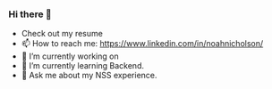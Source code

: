 ### Hi there 👋
- Check out my resume
- 📫 How to reach me: https://www.linkedin.com/in/noahnicholson/
- 🔭 I’m currently working on 
- 🌱 I’m currently learning Backend.  
- 💬 Ask me about my NSS experience.
  
<!--
**NoahNicholson/noahnicholson** is a ✨ _special_ ✨ repository because its `README.md` (this file) appears on your GitHub profile.

Here are some ideas to get you started:

- 🔭 I’m currently working on ...
- 🌱 I’m currently learning ...
- 👯 I’m looking to collaborate on ...
- 🤔 I’m looking for help with ...
- 💬 Ask me about ...
- 📫 How to reach me: ...
- 😄 Pronouns: ...
- ⚡ Fun fact: ...
-->
